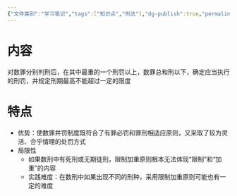 ```yaml
---
{"文件类别":"学习笔记","tags":["知识点","刑法"],"dg-publish":true,"permalink":"/学习笔记studyup/刑总/限制加重原则/","dgPassFrontmatter":true,"created":"2024-11-12T22:15:55.717+08:00","updated":"2024-11-12T22:20:14.487+08:00"}
---
```


# 内容
对数罪分别判刑后，在其中最重的一个刑罚以上，数罪总和刑以下，确定应当执行的刑罚，并规定刑期最高不能超过一定的限度
# 特点
- 优势：使数罪并罚制度既符合了有罪必罚和罪刑相适应原则，又采取了较为灵活、合乎情理的处罚方式
- 局限性
	- 如果数刑中有死刑或无期徒刑，限制加重原则根本无法体现“限制”和“加重”的内容
	- 实践难度：在数刑中如果出现不同的刑种，采用限制加重原则可能也有一定的难度